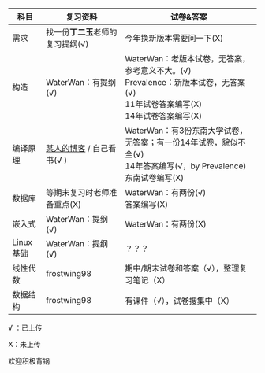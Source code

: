 | 科目      | 复习资料                                     | 试卷&答案                                    |
| ------- | ---------------------------------------- | ---------------------------------------- |
| 需求      | 找一份**丁二玉**老师的复习提纲(√)                     | 今年换新版本需要问一下(X)                           |
| 构造      | WaterWan：有提纲(√)                          | WaterWan：老版本试卷，无答案，参考意义不大。(√)<br>Prevalence：新版本试卷，无答案(√)<br>11年试卷答案编写(X)<br>14年试卷答案编写(X) |
| 编译原理    | [某人的博客](http://blog.csdn.net/qq_33230935/article/details/78044784) / 自己看书(√ ) | WaterWan：有3份东南大学试卷，无答案；有一份14年试卷，貌似不全(√)<br>14年答案编写(√，by Prevalence)<br>东南试卷编写(X) |
| 数据库     | 等期末复习时老师准备重点(X)                          | WaterWan：有两份(√)<br>答案编写(X)               |
| 嵌入式     | WaterWan：提纲(√)                           | WaterWan：有两份(X)                          |
| Linux基础 | WaterWan：提纲(√)                           | ？？？                                      |
| 线性代数    | frostwing98                              | 期中/期末试卷和答案（√），整理复习笔记（X）                  |
| 数据结构    | frostwing98                              | 有课件（√），试卷搜集中（X）                          |

√ ：已上传

X：未上传

欢迎积极背锅

